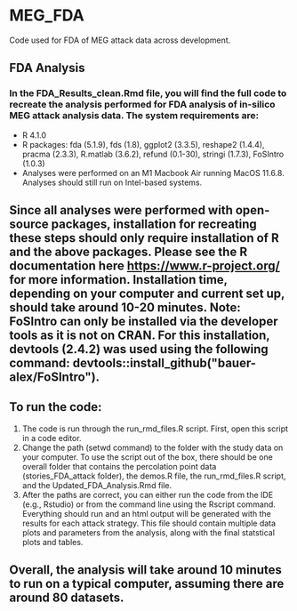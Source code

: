 # MEG_FDA
Code used for FDA of MEG attack data across development. 


## FDA Analysis
### In the FDA_Results_clean.Rmd file, you will find the full code to recreate the analysis performed for FDA analysis of in-silico MEG attack analysis data. The system requirements are:
- R 4.1.0
- R packages: fda (5.1.9), fds (1.8), ggplot2 (3.3.5), reshape2 (1.4.4), pracma (2.3.3), R.matlab (3.6.2), refund (0.1-30), stringi (1.7.3), FoSIntro (1.0.3)
- Analyses were performed on an M1 Macbook Air running MacOS 11.6.8. Analyses should still run on Intel-based systems. 

## Since all analyses were performed with open-source packages, installation for recreating these steps should only require installation of R and the above packages. Please see the R documentation here https://www.r-project.org/ for more information. Installation time, depending on your computer and current set up, should take around 10-20 minutes. Note: FoSIntro can only be installed via the developer tools as it is not on CRAN. For this installation, devtools (2.4.2) was used using the following command: devtools::install_github("bauer-alex/FoSIntro").


## To run the code:
1. The code is run through the run_rmd_files.R script. First, open this script in a code editor.
2. Change the path (setwd command) to the folder with the study data on your computer. To use the script out of the box, there should be one overall folder that contains the percolation point data (stories_FDA_attack folder), the demos.R file, the run_rmd_files.R script, and the Updated_FDA_Analysis.Rmd file.
3. After the paths are correct, you can either run the code from the IDE (e.g., Rstudio) or from the command line using the Rscript command. Everything should run and an html output will be generated with the results for each attack strategy. This file should contain multiple data plots and parameters from the analysis, along with the final statstical plots and tables.

## Overall, the analysis will take around 10 minutes to run on a typical computer, assuming there are around 80 datasets.





